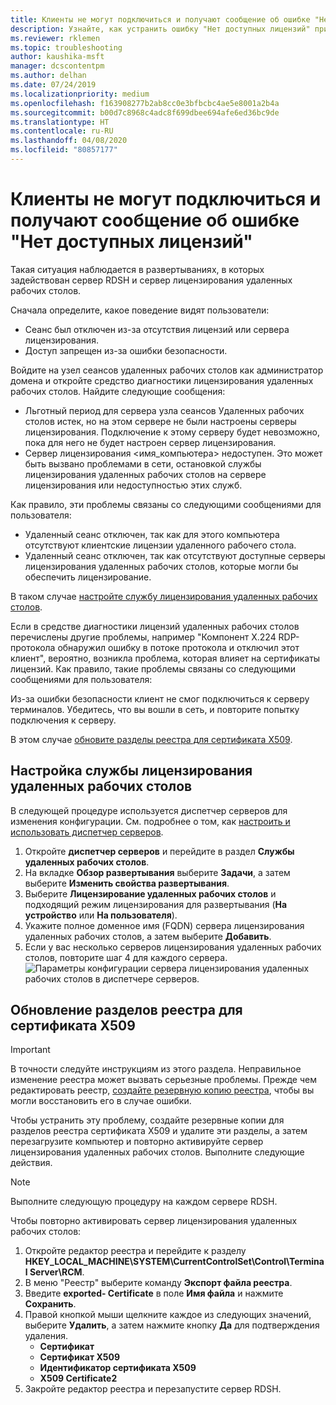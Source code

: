 ```yaml
---
title: Клиенты не могут подключиться и получают сообщение об ошибке "Нет доступных лицензий"
description: Узнайте, как устранить ошибку "Нет доступных лицензий" при подключении к удаленному рабочему столу.
ms.reviewer: rklemen
ms.topic: troubleshooting
author: kaushika-msft
manager: dcscontentpm
ms.author: delhan
ms.date: 07/24/2019
ms.localizationpriority: medium
ms.openlocfilehash: f163908277b2ab8cc0e3bfbcbc4ae5e8001a2b4a
ms.sourcegitcommit: b00d7c8968c4adc8f699dbee694afe6ed36bc9de
ms.translationtype: HT
ms.contentlocale: ru-RU
ms.lasthandoff: 04/08/2020
ms.locfileid: "80857177"
---
```

# <a name="clients-cant-connect-and-see-no-licenses-available-error"></a>Клиенты не могут подключиться и получают сообщение об ошибке "Нет доступных лицензий"

Такая ситуация наблюдается в развертываниях, в которых задействован сервер RDSH и сервер лицензирования удаленных рабочих столов.

Сначала определите, какое поведение видят пользователи:

- Сеанс был отключен из-за отсутствия лицензий или сервера лицензирования.
- Доступ запрещен из-за ошибки безопасности.

Войдите на узел сеансов удаленных рабочих столов как администратор домена и откройте средство диагностики лицензирования удаленных рабочих столов. Найдите следующие сообщения:

  - Льготный период для сервера узла сеансов Удаленных рабочих столов истек, но на этом сервере не были настроены серверы лицензирования. Подключение к этому серверу будет невозможно, пока для него не будет настроен сервер лицензирования.
  - Сервер лицензирования \<имя_компьютера\> недоступен. Это может быть вызвано проблемами в сети, остановкой службы лицензирования удаленных рабочих столов на сервере лицензирования или недоступностью этих служб.

Как правило, эти проблемы связаны со следующими сообщениями для пользователя:

  - Удаленный сеанс отключен, так как для этого компьютера отсутствуют клиентские лицензии удаленного рабочего стола.
  - Удаленный сеанс отключен, так как отсутствуют доступные серверы лицензирования удаленных рабочих столов, которые могли бы обеспечить лицензирование.

В таком случае [настройте службу лицензирования удаленных рабочих столов](#configure-the-rd-licensing-service).

Если в средстве диагностики лицензий удаленных рабочих столов перечислены другие проблемы, например "Компонент X.224 RDP-протокола обнаружил ошибку в потоке протокола и отключил этот клиент", вероятно, возникла проблема, которая влияет на сертификаты лицензий. Как правило, такие проблемы связаны со следующими сообщениями для пользователя:

Из-за ошибки безопасности клиент не смог подключиться к серверу терминалов. Убедитесь, что вы вошли в сеть, и повторите попытку подключения к серверу.

В этом случае [обновите разделы реестра для сертификата X509](#refresh-the-x509-certificate-registry-keys).

## <a name="configure-the-rd-licensing-service"></a>Настройка службы лицензирования удаленных рабочих столов

В следующей процедуре используется диспетчер серверов для изменения конфигурации. См. подробнее о том, как [настроить и использовать диспетчер серверов](../../../administration/server-manager/server-manager.md).

1. Откройте **диспетчер серверов** и перейдите в раздел **Службы удаленных рабочих столов**.
2. На вкладке **Обзор развертывания** выберите **Задачи**, а затем выберите **Изменить свойства развертывания**.
3. Выберите **Лицензирование удаленных рабочих столов** и подходящий режим лицензирования для развертывания (**На устройство** или **На пользователя**).
4. Укажите полное доменное имя (FQDN) сервера лицензирования удаленных рабочих столов, а затем выберите **Добавить**.
5. Если у вас несколько серверов лицензирования удаленных рабочих столов, повторите шаг 4 для каждого сервера. 
    ![Параметры конфигурации сервера лицензирования удаленных рабочих столов в диспетчере серверов.](../media/troubleshoot-remote-desktop-connections/RDLicensing_Configure.png)

## <a name="refresh-the-x509-certificate-registry-keys"></a>Обновление разделов реестра для сертификата X509

> [!IMPORTANT]  
> В точности следуйте инструкциям из этого раздела. Неправильное изменение реестра может вызвать серьезные проблемы. Прежде чем редактировать реестр, [создайте резервную копию реестра](https://support.microsoft.com/help/322756), чтобы вы могли восстановить его в случае ошибки.

Чтобы устранить эту проблему, создайте резервные копии для разделов реестра сертификата X509 и удалите эти разделы, а затем перезагрузите компьютер и повторно активируйте сервер лицензирования удаленных рабочих столов. Выполните следующие действия.

> [!NOTE]
> Выполните следующую процедуру на каждом сервере RDSH.

Чтобы повторно активировать сервер лицензирования удаленных рабочих столов:

1. Откройте редактор реестра и перейдите к разделу **HKEY\_LOCAL\_MACHINE\\SYSTEM\\CurrentControlSet\\Control\\Terminal Server\\RCM**.
2. В меню "Реестр" выберите команду **Экспорт файла реестра**.
3. Введите **exported- Certificate** в поле **Имя файла** и нажмите **Сохранить**.
4. Правой кнопкой мыши щелкните каждое из следующих значений, выберите **Удалить**, а затем нажмите кнопку **Да** для подтверждения удаления.  
      - **Сертификат**
      - **Сертификат X509**
      - **Идентификатор сертификата X509**
      - **X509 Certificate2**
5. Закройте редактор реестра и перезапустите сервер RDSH.